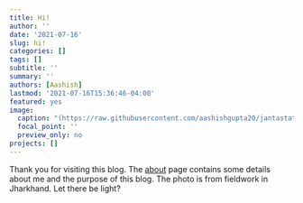 ```yaml
---
title: Hi!
author: ''
date: '2021-07-16'
slug: hi!
categories: []
tags: []
subtitle: ''
summary: ''
authors: [Aashish]
lastmod: '2021-07-16T15:36:46-04:00'
featured: yes
image: 
  caption: "(https://raw.githubusercontent.com/aashishgupta20/jantastatistics/main/content/post/2021-07-16-h/ratu_lamp.jpg)"
  focal_point: ''
  preview_only: no
projects: []
---
```

Thank you for visiting this blog. The [about](/about) page contains some details about me and the purpose of this blog. The photo is from fieldwork in Jharkhand. Let there be light? 
